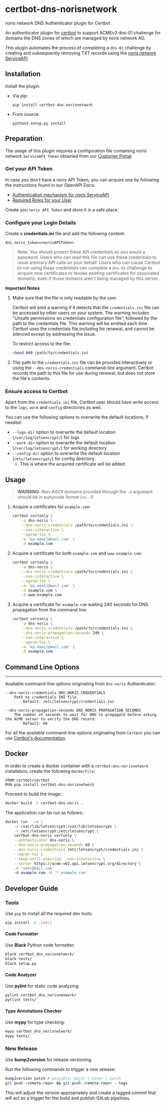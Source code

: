 # certbot-dns-norisnetwork

noris network DNS Authenticator plugin for Certbot

An authenticator plugin for [certbot](https://certbot.eff.org/) to support ACMEv2 dns-01 challenge for domains the DNS zones of which are managed by noris network AG.

This plugin automates the process of completing a `dns-01` challenge by creating and subsequently removing TXT records using the [noris network ServiceAPI](https://service-api.noris.net/v1/docs/).


## Installation

Install the plugin:

* Via pip:
  ```
  pip install certbot-dns-norisnetwork
  ```
* From source:
  ```
  python3 setup.py install
  ```

## Preparation

The usage of this plugin requires a configuration file containing noris network `ServiceAPI Token` obtained from our [Customer Portal](https://service.noris.net/).


### Get your API Token

In case you don't have a noris API Token, you can acquire one by following the instructions found in our OpenAPI Docs:
- [Authentication mechanism for noris ServiceAPI](https://service-api.noris.net/v1/docs/#section/Introduction/Authentication)
- [Required Roles for your User](https://service-api.noris.net/v1/docs/#section/Introduction/Role-model)

Create you `noris API Token` and store it in a safe place.


### Configure your Login Details

Create a **credentials.ini** file and add the following content:
```
dns_noris_token=<norisAPIToken>
```

> Note: You should protect these API credentials as you would a password. Users who can read this file can use these credentials to issue arbitrary API calls on your behalf. Users who can cause Certbot to run using these credentials can complete a `dns-01` challenge to acquire new certificates or revoke existing certificates for associated domains, even if those domains aren't being managed by this server.

**Important Notes**

1. Make sure that the file is only readable by the user.

   Certbot will emit a warning if it detects that the `credentials.ini` file can be accessed by other users on your system. The warning includes "Unsafe permissions on credentials configuration file", followed by the path to the credentials file. This warning will be emitted each time Certbot uses the credentials file,including for renewal, and cannot be silenced except by addressing the issue.

    To restrict access to the file:
    ```sh
    chmod 600 /path/to/credentials.ini
    ```


2. The path to the `credentials.ini` file can be provided interactively or using the `--dns-noris-credentials` command-line argument. Certbot records the path to this file for use during renewal, but does not store the file's contents.

### Ensure access to Certbot

Apart from the `credentials.ini` file, Certbot user should have write access to the `logs`, `work` and `config` directories as well.

You can use the following options to overwrite the default locations, if needed:
* `--logs-dir` option to overwrite the default location (`/var/log/letsencrypt/`) for logs
* `--work-dir` option to overwrite the default location (`/var/log/letsencrypt/`) for working directory
* `--config-dir` option to overwrite the default location (`/etc/letsencrypt/`) for config directory.
    * This is where the acquired certificate will be added.


## Usage

> **WARNING**: Non-ASCII domains provided through the `-d` argument should be in punycode format (`xn--`)!

1. Acquire a certificates for `example.com`:

    ```sh
    certbot certonly \
        -a dns-noris \
        --dns-noris-credentials /path/to/credentials.ini \
        --non-interactive \
        --agree-tos \
        -m 'my.email@mail.com' \
        -d example.com
    ```

2. Acquire a certificate for both `example.com` and `www.example.com`:
    ```sh
    certbot certonly \
        -a dns-noris \
        --dns-noris-credentials /path/to/credentials.ini \
        --non-interactive \
        --agree-tos \
        -m 'my.email@mail.com' \
        -d example.com \
        -d www.example.com
    ```

3. Acquire a certificate for `example.com` waiting 240 seconds for DNS propagation from the command line:
    ```sh
    certbot certonly \
        -a dns-noris \
        --dns-noris-credentials /path/to/credentials.ini \
        --dns-noris-propagation-seconds 240 \
        --non-interactive \
        --agree-tos \
        -m 'my.email@mail.com' \
        -d example.com
    ```


## Command Line Options
---------------

Available command-line options originating from `dns-noris` Authenticator:
```
--dns-noris-credentials DNS_NORIS_CREDENTIALS
    Path to credentials INI file.
        Default: /etc/letsencrypt/credentials.ini

--dns-noris-propagation-seconds DNS_NORIS_PROPAGATION_SECONDS
    The number of seconds to wait for DNS to propagate before asking the ACME server to verify the DNS record.
        Default: 60
```
For all the available command-line options originating from `Certbot` you can use [Certbot's documentation](https://eff-certbot.readthedocs.io/en/stable/using.html#certbot-command-line-options).


## Docker

In order to create a docker container with a `certbot-dns-norisnetwork` installation, create the following `Dockerfile`:

```
FROM certbot/certbot
RUN pip install certbot-dns-norisnetwork
```

Proceed to build the image::
```sh
docker build -t certbot-dns-noris .
```

The application can be run as follows::
```sh
docker run --rm \
    -v /var/lib/letsencrypt:/var/lib/letsencrypt \
    -v /etc/letsencrypt:/etc/letsencrypt \
    certbot-dns-noris certonly \
    --authenticator dns-noris \
    --dns-noris-propagation-seconds 60 \
    --dns-noris-credentials /etc/letsencrypt/credentials.ini \
    --agree-tos \
    --keep-until-expiring --non-interactive \
    --server https://acme-v02.api.letsencrypt.org/directory \
    -m 'user@mail.com'
    -d example.com -d '*.example.com'
```


## Developer Guide

### Tools

Use `pip` to install all the required dev tools:

```sh
pip install -e .[dev]
```

#### Code Formatter

Use **Black** Python code formatter:

```sh
black certbot_dns_norisnetwork/
black tests/
black setup.py
```

#### Code Analyzer

Use **pylint** for static code analyzing:

```sh
pylint certbot_dns_norisnetwork/
pytlint tests/
```

#### Type Annotations Checker

Use **mypy** for type checking:

```sh
mypy certbot_dns_norisnetwork/
mypy tests/
```

### New Release

Use **bump2version** for release versioning.

Run the following commands to trigger a new release:

```sh
bump2version patch # possible: major | minor | patch
git push <remote-repo> && git push <remote-repo> --tags
```

This will adjust the version appropriately and create a tagged commit that will act as a trigger for the build and publish GitLab pipelines.
